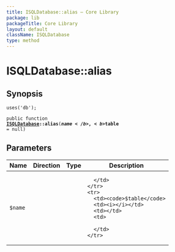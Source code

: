```yaml
---
title: ISQLDatabase::alias — Core Library
package: lib
packageTitle: Core Library
layout: default
className: ISQLDatabase
type: method
---
```


# ISQLDatabase::alias

## Synopsis

<code>uses('db');</code>

<code>public function <b><a href="ISQLDatabase">ISQLDatabase</a>::alias</b>(<b>$name</b>, <b>$table</b> = null)</code>

## Parameters

<table>
  <thead>
    <tr>
      <th>Name</th>
      <th>Direction</th>
      <th>Type</th>
      <th>Description</th>
    </tr>
  </thead>
  <tbody>
    <tr>
      <td><code>$name</code>
      <td><i></i></td>
      <td></td>
      <td>

      </td>
    </tr>
    <tr>
      <td><code>$table</code>
      <td><i></i></td>
      <td></td>
      <td>

      </td>
    </tr>
  </tbody>
</table>

